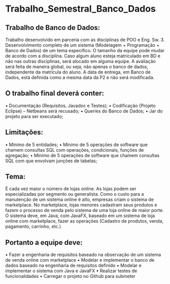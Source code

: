 # Trabalho_Semestral_Banco_Dados

## Trabalho de Banco de Dados:

Trabalho desenvolvido em parceria com as disciplinas de POO e Eng. Sw. 3.
Desenvolvimento completo de um sistema (Modelagem + Programação + Banco de Dados) de um tema específico.
O tamanho da equipe pode mudar de acordo com a disciplina.
Caso algum aluno esteja matriculado em BD e não nas outras disciplinas, será alocado em alguma equipe.
A avaliação será feita de maneira global, ou seja, não apenas o banco de dados, independente da matrícula do aluno.
A data de entrega, em Banco de Dados, está definida como a mesma data da P2 e não será modificada.

## O trabalho final deverá conter:
• Documentação (Requisitos, Javadoc e Testes);
• Codificação (Projeto Eclipse) – Netbeans será recusado;
• Queries do Banco de Dados;
• Jar do projeto para ser executado;

##  Limitações:
• Mínimo de 5 entidades;
• Mínimo de 5 operações de software que chamem consultas SQL com operações, condicionais, funções de agregação;
• Mínimo de 5 operações de software que chamem consultas SQL com que envolvam junções de tabelas;

## Tema:
É cada vez maior o número de lojas online. As lojas podem ser especializadas por segmento ou generalista.
Como o custo para a manutenção de um sistema online é alto, empresas criam o sistema de marketplace. No marketplace, lojas menores cadastram seus produtos e fazem o processo de venda pelo sistema de uma loja online de maior porte.
O sistema deve, em Java, com JavaFX, baseado em um sistema de loja online com marketplace, fazer as operações (Cadastro de produtos, venda, pagamento, carrinho, etc.)
## Portanto a equipe deve:

• Fazer a engenharia de requisitos baseado na observação de um sistema de venda online com marketplace
• Modelar e implementar o banco de dados baseado na engenharia de requisitos definido
• Modelar e implementar o sistema com Java e JavaFX
• Realizar testes de funcionalidades
• Carregar o projeto no Github para submeter
